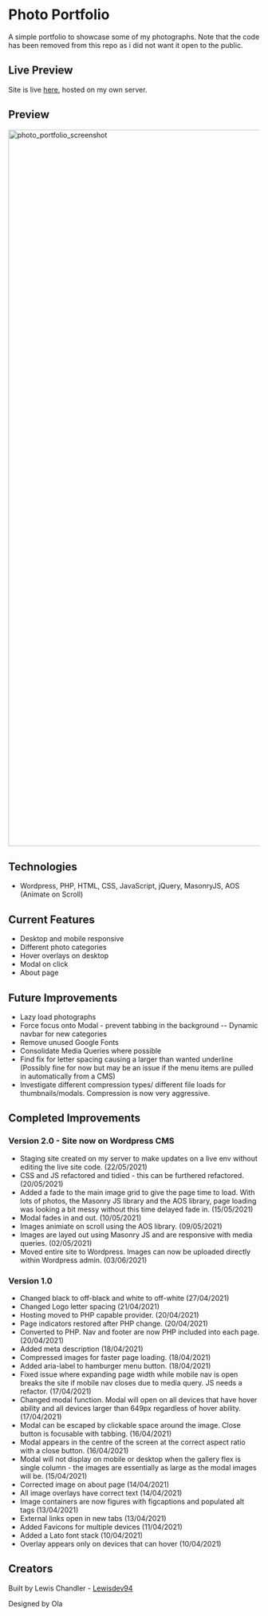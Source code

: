 # Photo Portfolio

A simple portfolio to showcase some of my photographs. Note that the code has been removed from this repo as i did not want it open to the public.


## Live Preview

Site is live [here](https://photography.lewisdev.me ), hosted on my own server.

## Preview

<img width="1437" alt="photo_portfolio_screenshot" src="https://user-images.githubusercontent.com/66197473/115259392-c376b580-a129-11eb-8ed3-cb52c284ac4e.png">

## Technologies

- Wordpress, PHP, HTML, CSS, JavaScript, jQuery, MasonryJS, AOS (Animate on Scroll)

## Current Features

- Desktop and mobile responsive
- Different photo categories
- Hover overlays on desktop
- Modal on click
- About page


## Future Improvements

- Lazy load photographs
- Force focus onto Modal - prevent tabbing in the background
-- Dynamic navbar for new categories
- Remove unused Google Fonts
- Consolidate Media Queries where possible
- Find fix for letter spacing causing a larger than wanted underline (Possibly fine for now but may be an issue if the menu items are pulled in automatically from a CMS)
- Investigate different compression types/ different file loads for thumbnails/modals. Compression is now very aggressive.


## Completed Improvements


### Version 2.0 - Site now on Wordpress CMS

- Staging site created on my server to make updates on a live env without editing the live site code. (22/05/2021)
- CSS and JS refactored and tidied - this can be furthered refactored. (20/05/2021)
- Added a fade to the main image grid to give the page time to load. With lots of photos, the Masonry JS library and the AOS library, page loading was looking a bit messy without this time delayed fade in. (15/05/2021)
- Modal fades in and out. (10/05/2021)
- Images animiate on scroll using the AOS library. (09/05/2021)
- Images are layed out using Masonry JS and are responsive with media queries. (02/05/2021)
- Moved entire site to Wordpress. Images can now be uploaded directly within Wordpress admin. (03/06/2021)

### Version 1.0

- Changed black to off-black and white to off-white (27/04/2021)
- Changed Logo letter spacing (21/04/2021)
- Hosting moved to PHP capable provider. (20/04/2021)
- Page indicators restored after PHP change. (20/04/2021)
- Converted to PHP. Nav and footer are now PHP included into each page. (20/04/2021)
- Added meta description (18/04/2021)
- Compressed images for faster page loading. (18/04/2021)
- Added aria-label to hamburger menu button. (18/04/2021)
- Fixed issue where expanding page width while mobile nav is open breaks the site if mobile nav closes due to media query. JS needs a refactor. (17/04/2021)
- Changed modal function. Modal will open on all devices that have hover ability and all devices larger than 649px regardless of hover ability. (17/04/2021)
- Modal can be escaped by clickable space around the image. Close button is focusable with tabbing. (16/04/2021)
- Modal appears in the centre of the screen at the correct aspect ratio with a close button. (16/04/2021)
- Modal will not display on mobile or desktop when the gallery flex is single column - the images are essentially as large as the modal images will be. (15/04/2021)
- Corrected image on about page (14/04/2021)
- All image overlays have correct text (14/04/2021)
- Image containers are now figures with figcaptions and populated alt tags (13/04/2021)
- External links open in new tabs (13/04/2021)
- Added Favicons for multiple devices (11/04/2021)
- Added a Lato font stack (10/04/2021)
- Overlay appears only on devices that can hover (10/04/2021)


## Creators

Built by Lewis Chandler - [Lewisdev94](https://github.com/Lewisdev94)

Designed by Ola
